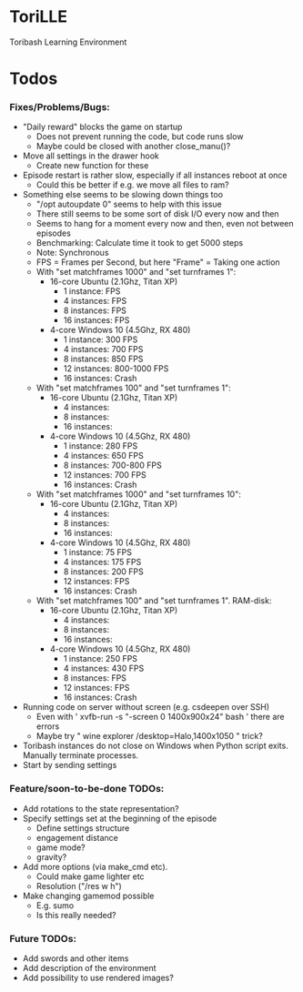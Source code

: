 # ToriLLE
Toribash Learning Environment

# Todos
### Fixes/Problems/Bugs:

- "Daily reward" blocks the game on startup 
    - Does not prevent running the code, but code runs slow
    - Maybe could be closed with another close_manu()?
- Move all settings in the drawer hook
    - Create new function for these
- Episode restart is rather slow, especially if all instances reboot at once
    - Could this be better if e.g. we move all files to ram?
- Something else seems to be slowing down things too
    - "/opt autoupdate 0" seems to help with this issue
    - There still seems to be some sort of disk I/O every now and then
    - Seems to hang for a moment every now and then, even not between episodes
    - Benchmarking: Calculate time it took to get 5000 steps
    - Note: Synchronous
    - FPS = Frames per Second, but here "Frame" = Taking one action
    - With "set matchframes 1000" and "set turnframes 1":
        - 16-core Ubuntu (2.1Ghz, Titan XP)
            - 1 instance:   FPS
            - 4 instances:  FPS
            - 8 instances:  FPS
            - 16 instances:  FPS
        - 4-core Windows 10 (4.5Ghz, RX 480)
            - 1 instance:   300 FPS
            - 4 instances:  700 FPS
            - 8 instances:  850 FPS
            - 12 instances: 800-1000 FPS
            - 16 instances: Crash
    - With "set matchframes 100" and "set turnframes 1":
        - 16-core Ubuntu (2.1Ghz, Titan XP)
            - 4 instances: 
            - 8 instances: 
            - 16 instances: 
        - 4-core Windows 10 (4.5Ghz, RX 480)
            - 1 instance:   280 FPS
            - 4 instances:  650 FPS
            - 8 instances:  700-800  FPS
            - 12 instances: 700 FPS
            - 16 instances: Crash
    - With "set matchframes 1000" and "set turnframes 10":
        - 16-core Ubuntu (2.1Ghz, Titan XP)
            - 4 instances: 
            - 8 instances: 
            - 16 instances: 
        - 4-core Windows 10 (4.5Ghz, RX 480)
            - 1 instance:   75  FPS
            - 4 instances:  175 FPS
            - 8 instances:  200 FPS
            - 12 instances:  FPS
            - 16 instances: Crash
    - With "set matchframes 100" and "set turnframes 1". RAM-disk:
        - 16-core Ubuntu (2.1Ghz, Titan XP)
            - 4 instances: 
            - 8 instances: 
            - 16 instances: 
        - 4-core Windows 10 (4.5Ghz, RX 480)
            - 1 instance:   250 FPS
            - 4 instances:  430 FPS
            - 8 instances:   FPS
            - 12 instances:  FPS
            - 16 instances: Crash
- Running code on server without screen (e.g. csdeepen over SSH)
    - Even with ' xvfb-run -s "-screen 0 1400x900x24" bash ' there are errors
    - Maybe try " wine explorer /desktop=Halo,1400x1050 " trick?     
- Toribash instances do not close on Windows when Python script exits. Manually terminate processes.
- Start by sending settings

### Feature/soon-to-be-done TODOs:

- Add rotations to the state representation?
- Specify settings set at the beginning of the episode 
    - Define settings structure
    - engagement distance
    - game mode?
    - gravity? 
- Add more options (via make_cmd etc). 
    - Could make game lighter etc
    - Resolution ("/res w h")
- Make changing gamemod possible
    - E.g. sumo
    - Is this really needed?
    
### Future TODOs:

- Add swords and other items
- Add description of the environment
- Add possibility to use rendered images?

